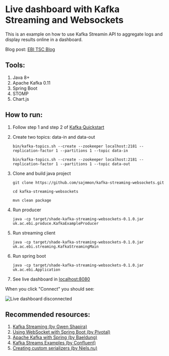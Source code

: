 # Live dashboard with Kafka Streaming and Websockets

This is an example on how to use Kafka Streamin API to aggregate logs and display results online in a dashboard. 

Blog post:  [EBI TSC Blog](http://www.ebi.ac.uk/about/technology)

Tools:
-------------------

1. Java 8+
2. Apache Kafka 0.11
3. Spring Boot
4. STOMP 
5. Chart.js

How to run:
--------

1. Follow step 1 and step 2 of [Kafka Quickstart](https://kafka.apache.org/quickstart) 

2. Create two topics: data-in and data-out

   ```bin/kafka-topics.sh --create --zookeeper localhost:2181 --replication-factor 1 --partitions 1 --topic data-in```
  
   ```bin/kafka-topics.sh --create --zookeeper localhost:2181 --replication-factor 1 --partitions 1 --topic data-out```

3. Clone and build java project
    
   ```git clone https://github.com/sajmmon/kafka-streaming-websockets.git```
   
   ```cd kafka-streaming-websockets```
   
   ```mvn clean package```

4. Run producer

   ```java -cp target/shade-kafka-streaming-websockets-0.1.0.jar uk.ac.ebi.produce.KafkaExampleProducer```
   
5. Run streaming client

   ```java -cp target/shade-kafka-streaming-websockets-0.1.0.jar uk.ac.ebi.streaming.KafkaStreamingMain```
   
6. Run spring boot

   ```java -cp target/shade-kafka-streaming-websockets-0.1.0.jar uk.ac.ebi.Application```

7. See live dashboard in [localhost:8080](http://localhost:8080)

When you click "Connect" you should see:

![Live dashboard disconnected](images/dashboard.png)


Recommended resources:
----------------------

1. [Kafka Streaming (by Gwen Shapira)](https://github.com/gwenshap/kafka-streams-stockstats)
2. [Using WebSocket with Spring Boot (by Pivotal)](https://spring.io/guides/gs/messaging-stomp-websocket/)
3. [Apache Kafka with Spring (by Baeldung)](http://www.baeldung.com/spring-kafka)
4. [Kafka Streams Examples (by Confluent)](https://github.com/confluentinc/examples/tree/3.3.0-post/kafka-streams)
5. [Creating custom serializers (by Niels.nu)](http://niels.nu/blog/2016/kafka-custom-serializers.html)
